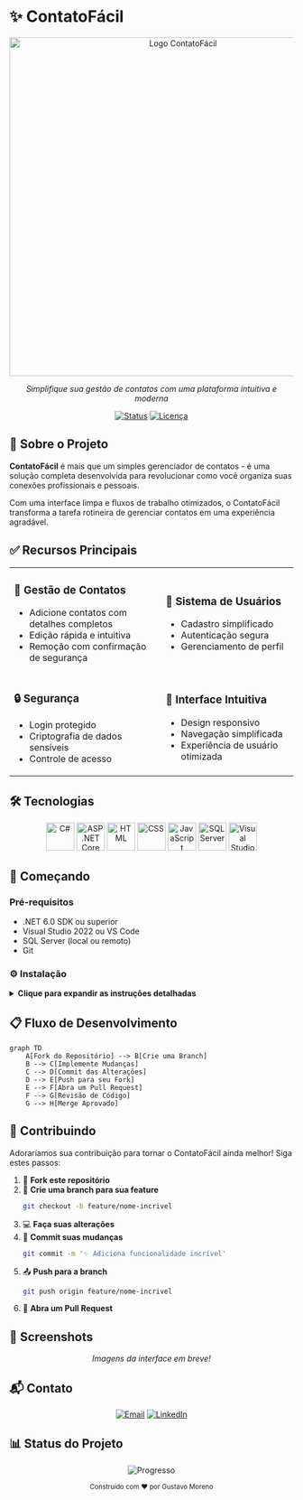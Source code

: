# ✨ ContatoFácil

<div align="center">
  <img src="https://github.com/user-attachments/assets/e5afde00-4038-4f8b-a9d2-babfb80fdd40" alt="Logo ContatoFácil" width="600px">
  
  <p><i>Simplifique sua gestão de contatos com uma plataforma intuitiva e moderna</i></p>
  
  [![Status](https://img.shields.io/badge/Status-Em%20Desenvolvimento-brightgreen?style=for-the-badge)](https://github.com/seu-usuario/contatofacil)
  [![Licença](https://img.shields.io/badge/Licença-MIT-blue?style=for-the-badge)](LICENSE)
</div>

## 🚀 Sobre o Projeto

**ContatoFácil** é mais que um simples gerenciador de contatos - é uma solução completa desenvolvida para revolucionar como você organiza suas conexões profissionais e pessoais. 

Com uma interface limpa e fluxos de trabalho otimizados, o ContatoFácil transforma a tarefa rotineira de gerenciar contatos em uma experiência agradável.

## ✅ Recursos Principais

<table>
  <tr>
    <td>
      <h3>📝 Gestão de Contatos</h3>
      <ul>
        <li>Adicione contatos com detalhes completos</li>
        <li>Edição rápida e intuitiva</li>
        <li>Remoção com confirmação de segurança</li>
      </ul>
    </td>
    <td>
      <h3>👤 Sistema de Usuários</h3>
      <ul>
        <li>Cadastro simplificado</li>
        <li>Autenticação segura</li>
        <li>Gerenciamento de perfil</li>
      </ul>
    </td>
  </tr>
  <tr>
    <td>
      <h3>🔒 Segurança</h3>
      <ul>
        <li>Login protegido</li>
        <li>Criptografia de dados sensíveis</li>
        <li>Controle de acesso</li>
      </ul>
    </td>
    <td>
      <h3>🎨 Interface Intuitiva</h3>
      <ul>
        <li>Design responsivo</li>
        <li>Navegação simplificada</li>
        <li>Experiência de usuário otimizada</li>
      </ul>
    </td>
  </tr>
</table>

## 🛠️ Tecnologias

<div align="center">
  
  <img src="https://cdn.worldvectorlogo.com/logos/c--4.svg" alt="C#" width="50" title="C#">
  <img src="https://upload.wikimedia.org/wikipedia/commons/e/ee/.NET_Core_Logo.svg" alt="ASP.NET Core MVC" width="50" title="ASP.NET Core">
  <img src="https://upload.wikimedia.org/wikipedia/commons/3/38/HTML5_Badge.svg" alt="HTML" width="50" title="HTML5">
  <img src="https://upload.wikimedia.org/wikipedia/commons/6/62/CSS3_logo.svg" alt="CSS" width="50" title="CSS3">
  <img src="https://upload.wikimedia.org/wikipedia/commons/d/d4/Javascript-shield.svg" alt="JavaScript" width="50" title="JavaScript">
  <img src="https://cdn.worldvectorlogo.com/logos/microsoft-sql-server-1.svg" alt="SQL Server" width="50" title="SQL Server">
  <img src="https://cdn.worldvectorlogo.com/logos/visual-studio-code-1.svg" alt="Visual Studio" width="50" title="Visual Studio">
  
</div>

## 🚦 Começando

### Pré-requisitos

- .NET 6.0 SDK ou superior
- Visual Studio 2022 ou VS Code
- SQL Server (local ou remoto)
- Git

### ⚙️ Instalação

<details>
<summary><b>Clique para expandir as instruções detalhadas</b></summary>

1. **Clone o repositório**
   ```bash
   git clone https://github.com/seu-usuario/contatofacil.git
   cd contatofacil
   ```

2. **Restaure as dependências**
   ```bash
   dotnet restore
   ```

3. **Configure a conexão com o banco de dados**
   
   Edite o arquivo `appsettings.json`:
   ```json
   "ConnectionStrings": {
     "DefaultConnection": "Server=seu-servidor;Database=ContatoFacil;Trusted_Connection=True;MultipleActiveResultSets=true"
   }
   ```

4. **Execute as migrações**
   ```bash
   dotnet ef database update
   ```

5. **Inicie a aplicação**
   ```bash
   dotnet run
   ```

6. **Acesse a aplicação**
   
   Abra seu navegador e acesse:
   ```
   http://localhost:5000
   ```

</details>

## 📋 Fluxo de Desenvolvimento

```mermaid
graph TD
    A[Fork do Repositório] --> B[Crie uma Branch]
    B --> C[Implemente Mudanças]
    C --> D[Commit das Alterações]
    D --> E[Push para seu Fork]
    E --> F[Abra um Pull Request]
    F --> G[Revisão de Código]
    G --> H[Merge Aprovado]
```

## 🤝 Contribuindo

Adoraríamos sua contribuição para tornar o ContatoFácil ainda melhor! Siga estes passos:

1. 🍴 **Fork este repositório**
2. 🌿 **Crie uma branch para sua feature**
   ```bash
   git checkout -b feature/nome-incrivel
   ```
3. 💻 **Faça suas alterações**
4. 📝 **Commit suas mudanças**
   ```bash
   git commit -m '✨ Adiciona funcionalidade incrível'
   ```
5. 📤 **Push para a branch**
   ```bash
   git push origin feature/nome-incrivel
   ```
6. 🔄 **Abra um Pull Request**

## 📸 Screenshots

<div align="center">
  <p><i>Imagens da interface em breve!</i></p>
</div>

## 📬 Contato

<div align="center">
  
  [![Email](https://img.shields.io/badge/-g.moreno.souza05@gmail.com-D14836?style=for-the-badge&logo=gmail&logoColor=white)](mailto:g.moreno.souza05@gmail.com)
  [![LinkedIn](https://img.shields.io/badge/-Gustavo_Moreno-0077B5?style=for-the-badge&logo=linkedin&logoColor=white)](https://www.linkedin.com/in/gustavo-moreno-8a925b26a/)
  
</div>

## 📊 Status do Projeto

<div align="center">
  
  ![Progresso](https://progress-bar.dev/75/?title=Concluído&width=300&color=54aeff)
  
</div>

<div align="center">
  <sub>Construído com ❤️ por Gustavo Moreno</sub>
</div>
